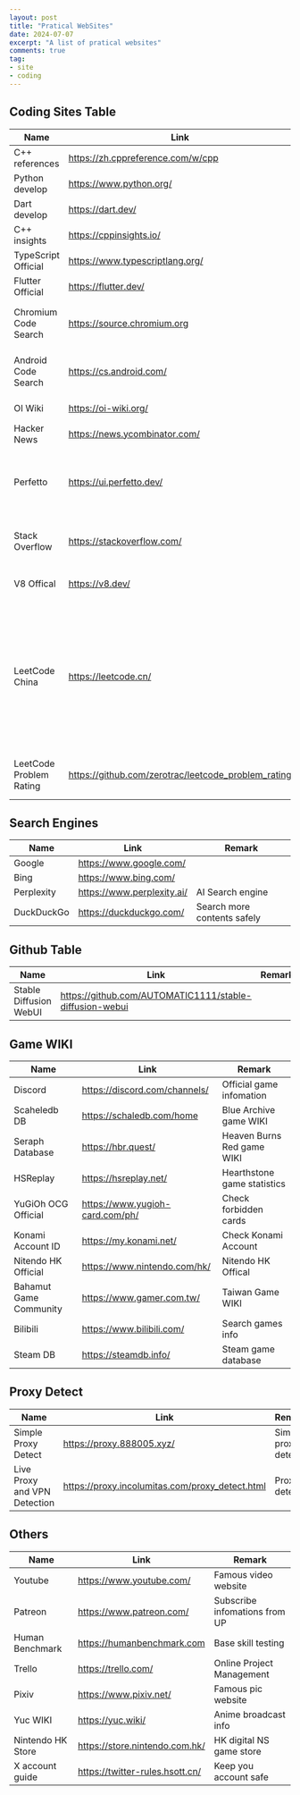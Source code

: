 ```yaml
---
layout: post
title: "Pratical WebSites"
date: 2024-07-07
excerpt: "A list of pratical websites"
comments: true
tag:
- site
- coding
---
```


## Coding Sites Table

| Name | Link | Remark |
| --- | --- | --- |
| C++ references | <https://zh.cppreference.com/w/cpp> | |
| Python develop | <https://www.python.org/> | |
| Dart develop | <https://dart.dev/> | |
| C++ insights | <https://cppinsights.io/> | |
| TypeScript Official | <https://www.typescriptlang.org/> | |
| Flutter Official | <https://flutter.dev/> | |
| Chromium Code Search | <https://source.chromium.org> | study Chromium source code |
| Android Code Search | <https://cs.android.com/> | study Android source code |
| OI Wiki | <https://oi-wiki.org/> | study algorithm |
| Hacker News | <https://news.ycombinator.com/> | get hacker news |
| Perfetto | <https://ui.perfetto.dev/> | Trace Viewer from Android, Chromium and so on |
| Stack Overflow | <https://stackoverflow.com/> | Search FAQ coding questions |
| V8 Offical | <https://v8.dev/> | Javascript V8 Engine offical |
| LeetCode China | <https://leetcode.cn/> | The best platform to help you enhance your skills, expand your knowledge and prepare for technical interviews |
| LeetCode Problem Rating | <https://github.com/zerotrac/leetcode_problem_rating> | List LeetCode problem rating |

## Search Engines

| Name | Link | Remark |
| --- | --- | --- |
| Google | <https://www.google.com/> | |
| Bing | <https://www.bing.com/> | |
| Perplexity | <https://www.perplexity.ai/> | AI Search engine |
| DuckDuckGo | <https://duckduckgo.com/> | Search more contents safely |

## Github Table

| Name | Link | Remark |
| --- | --- | --- |
| Stable Diffusion WebUI | <https://github.com/AUTOMATIC1111/stable-diffusion-webui> | |

## Game WIKI

| Name | Link | Remark |
| --- | --- | --- |
| Discord | <https://discord.com/channels/> | Official game infomation |
| Scaheledb DB | <https://schaledb.com/home> | Blue Archive game WIKI |
| Seraph Database | <https://hbr.quest/> | Heaven Burns Red game WIKI |
| HSReplay | <https://hsreplay.net/> | Hearthstone game statistics |
| YuGiOh OCG Official | <https://www.yugioh-card.com/ph/> | Check forbidden cards |
| Konami Account ID | <https://my.konami.net/> | Check Konami Account |
| Nitendo HK Official | <https://www.nintendo.com/hk/> | Nitendo HK Offical |
| Bahamut Game Community | <https://www.gamer.com.tw/> | Taiwan Game WIKI |
| Bilibili | <https://www.bilibili.com/> | Search games info |
| Steam DB | <https://steamdb.info/> | Steam game database |

## Proxy Detect

| Name | Link | Remark |
| --- | --- | --- |
| Simple Proxy Detect | <https://proxy.888005.xyz/> | Simple proxy detect |
| Live Proxy and VPN Detection | <https://proxy.incolumitas.com/proxy_detect.html> | Proxy detect |

## Others

| Name | Link | Remark |
| --- | --- | --- |
| Youtube | <https://www.youtube.com/> | Famous video website |
| Patreon | <https://www.patreon.com/> | Subscribe infomations from UP |
| Human Benchmark | <https://humanbenchmark.com> | Base skill testing |
| Trello | <https://trello.com/> | Online Project Management |
| Pixiv | <https://www.pixiv.net/> | Famous pic website |
| Yuc WIKI | <https://yuc.wiki/> | Anime broadcast info |
| Nintendo HK Store | <https://store.nintendo.com.hk/> | HK digital NS game store |
| X account guide | <https://twitter-rules.hsott.cn/> | Keep you account safe |
